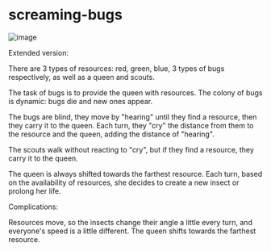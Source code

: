 # screaming-bugs

![image](https://user-images.githubusercontent.com/88203669/214677852-89e85992-ceb0-448e-8a3e-9cfe0e9bdefb.png)

Extended version:

There are 3 types of resources: red, green, blue, 3 types of bugs respectively, as well as a queen and scouts.

The task of bugs is to provide the queen with resources. The colony of bugs is dynamic: bugs die and new ones appear.

The bugs are blind, they move by "hearing" until they find a resource, then they carry it to the queen. Each turn, they "cry" the distance from them to the resource and the queen, adding the distance of "hearing".

The scouts walk without reacting to "cry", but if they find a resource, they carry it to the queen.

The queen is always shifted towards the farthest resource. Each turn, based on the availability of resources, she decides to create a new insect or prolong her life.

Complications:

Resources move, so the insects change their angle a little every turn, and everyone's speed is a little different. The queen shifts towards the farthest resource.
